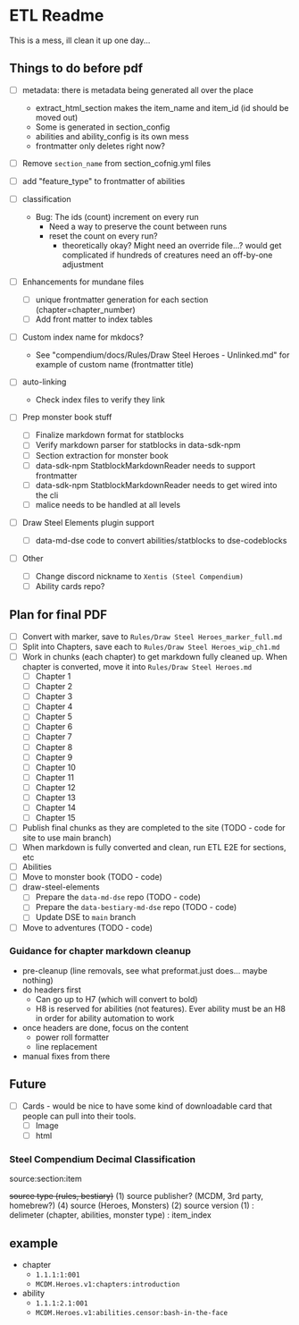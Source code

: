 # ETL Readme

This is a mess, ill clean it up one day...

## Things to do before pdf

- [ ] metadata: there is metadata being generated all over the place
  - extract_html_section makes the item_name and item_id (id should be moved out)
  - Some is generated in section_config
  - abilities and ability_config is its own mess
  - frontmatter only deletes right now?

- [ ] Remove `section_name` from section_cofnig.yml files

- [ ] add "feature_type" to frontmatter of abilities

- [ ] classification
  - Bug: The ids (count) increment on every run 
    - Need a way to preserve the count between runs
    - reset the count on every run?
      - theoretically okay?  Might need an override file...? would get complicated if hundreds of creatures need an off-by-one adjustment

- [ ] Enhancements for mundane files
  - [ ] unique frontmatter generation for each section (chapter=chapter_number) 
  - [ ] Add front matter to index tables
 
- [ ] Custom index name for mkdocs?
  - See "compendium/docs/Rules/Draw Steel Heroes - Unlinked.md" for example of custom name (frontmatter title)

- [ ] auto-linking 
  - Check index files to verify they link

- [ ] Prep monster book stuff
  - [ ] Finalize markdown format for statblocks
  - [ ] Verify markdown parser for statblocks in data-sdk-npm
  - [ ] Section extraction for monster book
  - [ ] data-sdk-npm StatblockMarkdownReader needs to support frontmatter
  - [ ] data-sdk-npm StatblockMarkdownReader needs to get wired into the cli
  - [ ] malice needs to be handled at all levels

- [ ] Draw Steel Elements plugin support
  - [ ] data-md-dse code to convert abilities/statblocks to dse-codeblocks

- [ ] Other
  - [ ] Change discord nickname to `Xentis (Steel Compendium)`
  - [ ] Ability cards repo?

## Plan for final PDF

- [ ] Convert with marker, save to `Rules/Draw Steel Heroes_marker_full.md`
- [ ] Split into Chapters, save each to `Rules/Draw Steel Heroes_wip_ch1.md`
- [ ] Work in chunks (each chapter) to get markdown fully cleaned up. When chapter is converted, move it into `Rules/Draw Steel Heroes.md`
  - [ ] Chapter 1
  - [ ] Chapter 2
  - [ ] Chapter 3
  - [ ] Chapter 4
  - [ ] Chapter 5
  - [ ] Chapter 6
  - [ ] Chapter 7
  - [ ] Chapter 8
  - [ ] Chapter 9
  - [ ] Chapter 10
  - [ ] Chapter 11
  - [ ] Chapter 12
  - [ ] Chapter 13
  - [ ] Chapter 14
  - [ ] Chapter 15
- [ ] Publish final chunks as they are completed to the site (TODO - code for site to use main branch)
- [ ] When markdown is fully converted and clean, run ETL E2E for sections, etc
- [ ] Abilities
- [ ] Move to monster book (TODO - code)
- [ ] draw-steel-elements
  - [ ] Prepare the `data-md-dse` repo (TODO - code)
  - [ ] Prepare the `data-bestiary-md-dse` repo (TODO - code)
  - [ ] Update DSE to `main` branch
- [ ] Move to adventures (TODO - code)

### Guidance for chapter markdown cleanup

- pre-cleanup (line removals, see what preformat.just does... maybe nothing)
- do headers first
  - Can go up to H7 (which will convert to bold)
  - H8 is reserved for abilities (not features). Ever ability must be an H8 in order for ability automation to work
- once headers are done, focus on the content
  - power roll formatter
  - line replacement
- manual fixes from there

## Future

- [ ] Cards - would be nice to have some kind of downloadable card that people can pull into their tools.  
  - [ ] Image
  - [ ] html

### Steel Compendium Decimal Classification

source:section:item

~~source type (rules, bestiary)~~
(1) source publisher? (MCDM, 3rd party, homebrew?)
(4) source (Heroes, Monsters)
(2) source version (1)
:
delimeter (chapter, abilities, monster type)
:
item_index

## example

- chapter
  - `1.1.1:1:001`
  - `MCDM.Heroes.v1:chapters:introduction`
- ability
  - `1.1.1:2.1:001`
  - `MCDM.Heroes.v1:abilities.censor:bash-in-the-face`